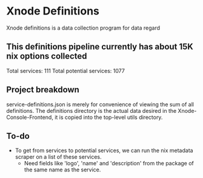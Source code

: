 # Xnode Definitions
Xnode definitions is a data collection program for data regard

## This definitions pipeline currently has about 15K nix options collected
Total services: 111
Total potential services: 1077

## Project breakdown
service-definitions.json is merely for convenience of viewing the sum of all definitions.
The definitions directory is the actual data desired in the Xnode-Console-Frontend, it is copied into the top-level utils directory.


## To-do
* To get from services to potential services, we can run the nix metadata scraper on a list of these services.
    * Need fields like 'logo', 'name' and 'description' from the package of the same name as the service.